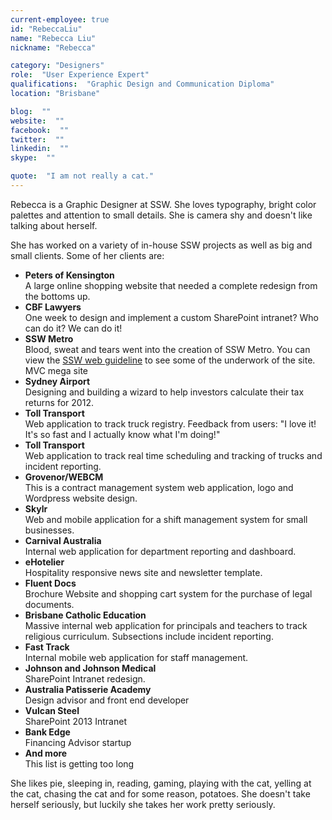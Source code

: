 ```yaml
---
current-employee: true
id: "RebeccaLiu"
name: "Rebecca Liu"
nickname: "Rebecca"

category: "Designers"
role:  "User Experience Expert"
qualifications:  "Graphic Design and Communication Diploma"
location: "Brisbane"

blog:  ""
website:  ""
facebook:  ""
twitter:  ""
linkedin:  ""
skype:  ""

quote:  "I am not really a cat."
---
```

  

Rebecca is a Graphic Designer at SSW. She loves typography, bright color palettes and attention to small details. She is camera shy and doesn't like talking about herself.

She has worked on a variety of in-house SSW projects as well as big and small clients. Some of her clients are:

*   **Peters of Kensington**  
A large online shopping website that needed a complete redesign from the bottoms up.
*   **CBF Lawyers**  
One week to design and implement a custom SharePoint intranet? Who can do it? We can do it!
*   **SSW Metro**  
Blood, sweat and tears went into the creation of SSW Metro. You can view the 
      [SSW web guideline](http://www.ssw.com.au/ssw/consulting/typographyguide.aspx) to see some of the underwork of the site. MVC mega site
*   **Sydney Airport**  
Designing and building a wizard to help investors calculate their tax returns for 2012.
*   **Toll Transport**  
 Web application to track truck registry. Feedback from users: "I love it! It's so fast and I actually know what I'm doing!"
*   **Toll Transport**  
Web application to track real time scheduling and tracking of trucks and incident reporting.
*   **Grovenor/WEBCM**  
This is a contract management system web application, logo and Wordpress website design.
*   **Skylr**  
Web and mobile application for a shift management system for small businesses.
*   **Carnival Australia**  
Internal web application for department reporting and dashboard.
*   **eHotelier**  
Hospitality responsive news site and newsletter template.
*   **Fluent Docs**  
Brochure Website and shopping cart system for the purchase of legal documents.
*   **Brisbane Catholic Education**  
Massive internal web application for principals and teachers to track religious curriculum. Subsections include incident reporting.
*   **Fast Track**  
Internal mobile web application for staff management.
*   **Johnson and Johnson Medical**  
SharePoint Intranet redesign.
*   **Australia Patisserie Academy**  
Design advisor and front end developer
*   **Vulcan Steel**  
SharePoint 2013 Intranet
*   **Bank Edge**  
Financing Advisor startup
*   **And more**  
This list is getting too long

She likes pie, sleeping in, reading, gaming, playing with the cat, yelling at the cat, chasing the cat and for some reason, potatoes. She doesn't take herself seriously, but luckily she takes her work pretty seriously.  
